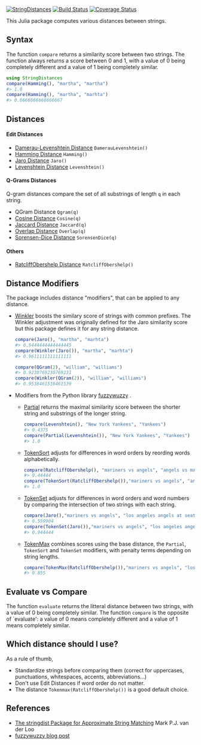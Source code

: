 [![StringDistances](http://pkg.julialang.org/badges/StringDistances_0.5.svg)](http://pkg.julialang.org/?pkg=StringDistances)
[![Build Status](https://travis-ci.org/matthieugomez/StringDistances.jl.svg?branch=master)](https://travis-ci.org/matthieugomez/StringDistances.jl)
[![Coverage Status](https://coveralls.io/repos/matthieugomez/StringDistances.jl/badge.svg?branch=master)](https://coveralls.io/r/matthieugomez/StringDistances.jl?branch=master)

This Julia package computes various distances between strings.

## Syntax
The function `compare` returns  a similarity score between two strings. The function always returns a score between 0 and 1, with a value of 0 being completely different and a value of 1 being completely similar.


```julia
using StringDistances
compare(Hamming(), "martha", "martha")
#> 1.0
compare(Hamming(), "martha", "marhta")
#> 0.6666666666666667
```



## Distances

#### Edit Distances
- [Damerau-Levenshtein Distance](https://en.wikipedia.org/wiki/Damerau%E2%80%93Levenshtein_distance) `DamerauLevenshtein()`
- [Hamming Distance](https://en.wikipedia.org/wiki/Hamming_distance) `Hamming()`
- [Jaro Distance](https://en.wikipedia.org/wiki/Jaro%E2%80%93Winkler_distance) `Jaro()`
- [Levenshtein Distance](https://en.wikipedia.org/wiki/Levenshtein_distance) `Levenshtein()`


#### Q-Grams Distances
Q-gram distances compare the set of all substrings of length `q` in each string.
- QGram Distance `Qgram(q)`
- [Cosine Distance](https://en.wikipedia.org/wiki/Cosine_similarity) `Cosine(q)`
- [Jaccard Distance](https://en.wikipedia.org/wiki/Jaccard_index) `Jaccard(q)`
- [Overlap Distance](https://en.wikipedia.org/wiki/Overlap_coefficient) `Overlap(q)`
- [Sorensen-Dice Distance](https://en.wikipedia.org/wiki/S%C3%B8rensen%E2%80%93Dice_coefficient) `SorensenDice(q)`

#### Others
- [RatcliffObershelp Distance](https://xlinux.nist.gov/dads/HTML/ratcliffObershelp.html) `RatcliffObershelp()`



## Distance Modifiers
The package includes distance "modifiers", that can be applied to any distance.

- [Winkler](https://en.wikipedia.org/wiki/Jaro%E2%80%93Winkler_distance) boosts the similary score of strings with common prefixes.  The Winkler adjustment was originally defined for the Jaro similarity score but this package defines it for any string distance.

	```julia
	compare(Jaro(), "martha", "marhta")
	#> 0.9444444444444445
	compare(Winkler(Jaro()), "martha", "marhta")
	#> 0.9611111111111111

	compare(QGram(2), "william", "williams")
	#> 0.9230769230769231
	compare(Winkler(QGram(2)), "william", "williams")
	#> 0.9538461538461539
	```

- Modifiers from the Python library [fuzzywuzzy](http://chairnerd.seatgeek.com/fuzzywuzzy-fuzzy-string-matching-in-python/) .

	- [Partial](http://chairnerd.seatgeek.com/fuzzywuzzy-fuzzy-string-matching-in-python/) returns the maximal similarity score between the shorter string and substrings of the longer string.

		```julia
		compare(Levenshtein(), "New York Yankees", "Yankees")
		#> 0.4375
		compare(Partial(Levenshtein()), "New York Yankees", "Yankees")
		#> 1.0
		```

	- [TokenSort](http://chairnerd.seatgeek.com/fuzzywuzzy-fuzzy-string-matching-in-python/) adjusts for differences in word orders by reording words alphabetically. 

		```julia
		compare(RatcliffObershelp(), "mariners vs angels", "angels vs mariners")
		#> 0.44444
		compare(TokenSort(RatcliffObershelp()),"mariners vs angels", "angels vs mariners")
		#> 1.0
		```

	- [TokenSet](http://chairnerd.seatgeek.com/fuzzywuzzy-fuzzy-string-matching-in-python/) adjusts for differences in word orders and word numbers by comparing the intersection of two strings with each string.

		```julia
		compare(Jaro(),"mariners vs angels", "los angeles angels at seattle mariners")
		#> 0.559904
		compare(TokenSet(Jaro()),"mariners vs angels", "los angeles angels at seattle mariners")
		#> 0.944444
		```


	- [TokenMax](http://chairnerd.seatgeek.com/fuzzywuzzy-fuzzy-string-matching-in-python/) combines scores using the base distance, the `Partial`, `TokenSort` and `TokenSet` modifiers, with penalty terms depending on string lengths.

		```julia
		compare(TokenMax(RatcliffObershelp()),"mariners vs angels", "los angeles angels at seattle mariners")
		#> 0.855
		```
## Evaluate vs Compare
The function `evaluate` returns the litteral distance between two strings, with a value of 0 being completely similar.
The function `compare` is the opposite of `evaluate': a value of 0 means completely different and a value of 1 means completely similar.


## Which distance should I use?

As a rule of thumb, 
- Standardize strings before comparing them (correct for uppercases, punctuations, whitespaces, accents, abbreviations...)
- Don't use Edit Distances if word order do not matter.
- The distance `Tokenmax(RatcliffObershelp())` is a good default choice.

## References
- [The stringdist Package for Approximate String Matching](https://journal.r-project.org/archive/2014-1/loo.pdf) Mark P.J. van der Loo
- [fuzzywuzzy blog post](http://chairnerd.seatgeek.com/fuzzywuzzy-fuzzy-string-matching-in-python/)


